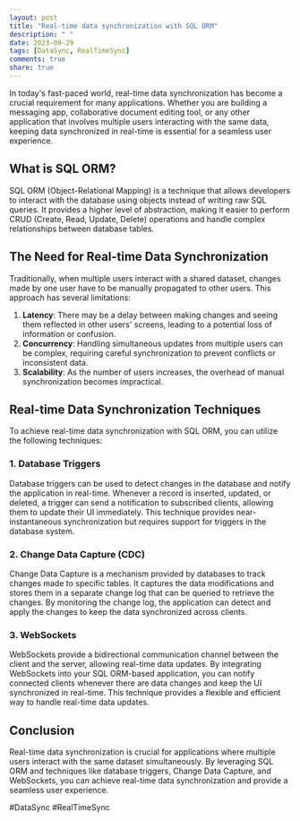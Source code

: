 ```yaml
---
layout: post
title: "Real-time data synchronization with SQL ORM"
description: " "
date: 2023-09-29
tags: [DataSync, RealTimeSync]
comments: true
share: true
---
```


In today's fast-paced world, real-time data synchronization has become a crucial requirement for many applications. Whether you are building a messaging app, collaborative document editing tool, or any other application that involves multiple users interacting with the same data, keeping data synchronized in real-time is essential for a seamless user experience.

## What is SQL ORM?

SQL ORM (Object-Relational Mapping) is a technique that allows developers to interact with the database using objects instead of writing raw SQL queries. It provides a higher level of abstraction, making it easier to perform CRUD (Create, Read, Update, Delete) operations and handle complex relationships between database tables.

## The Need for Real-time Data Synchronization

Traditionally, when multiple users interact with a shared dataset, changes made by one user have to be manually propagated to other users. This approach has several limitations:

1. **Latency**: There may be a delay between making changes and seeing them reflected in other users' screens, leading to a potential loss of information or confusion.
2. **Concurrency**: Handling simultaneous updates from multiple users can be complex, requiring careful synchronization to prevent conflicts or inconsistent data.
3. **Scalability**: As the number of users increases, the overhead of manual synchronization becomes impractical. 

## Real-time Data Synchronization Techniques

To achieve real-time data synchronization with SQL ORM, you can utilize the following techniques:

### 1. Database Triggers

Database triggers can be used to detect changes in the database and notify the application in real-time. Whenever a record is inserted, updated, or deleted, a trigger can send a notification to subscribed clients, allowing them to update their UI immediately. This technique provides near-instantaneous synchronization but requires support for triggers in the database system.

### 2. Change Data Capture (CDC)

Change Data Capture is a mechanism provided by databases to track changes made to specific tables. It captures the data modifications and stores them in a separate change log that can be queried to retrieve the changes. By monitoring the change log, the application can detect and apply the changes to keep the data synchronized across clients.

### 3. WebSockets

WebSockets provide a bidirectional communication channel between the client and the server, allowing real-time data updates. By integrating WebSockets into your SQL ORM-based application, you can notify connected clients whenever there are data changes and keep the UI synchronized in real-time. This technique provides a flexible and efficient way to handle real-time data updates.

## Conclusion

Real-time data synchronization is crucial for applications where multiple users interact with the same dataset simultaneously. By leveraging SQL ORM and techniques like database triggers, Change Data Capture, and WebSockets, you can achieve real-time data synchronization and provide a seamless user experience.

#DataSync #RealTimeSync